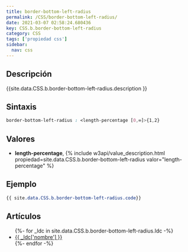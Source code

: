 ```yaml
---
title: border-bottom-left-radius
permalink: /CSS/border-bottom-left-radius/
date: 2021-03-07 02:58:24.680436
key: CSS.b.border-bottom-left-radius
category: CSS
tags: ['propiedad css']
sidebar: 
  nav: css
---
```


## Descripción
{{site.data.CSS.b.border-bottom-left-radius.description }}

## Sintaxis
~~~css
border-bottom-left-radius : <length-percentage [0,∞]>{1,2}
~~~

## Valores
* **length-percentage**,  {% include w3api/value_description.html propiedad=site.data.CSS.b.border-bottom-left-radius valor="length-percentage" %}

## Ejemplo
~~~css
{{ site.data.CSS.b.border-bottom-left-radius.code}}
~~~

## Artículos
<ul>
{%- for _ldc in site.data.CSS.b.border-bottom-left-radius.ldc -%}
   <li>
       <a href="{{_ldc['url'] }}">{{ _ldc['nombre'] }}</a>
   </li>
{%- endfor -%}
</ul>
